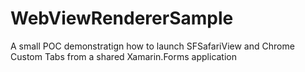 # WebViewRendererSample

A small POC demonstratign how to launch SFSafariView and Chrome Custom Tabs from a shared Xamarin.Forms application
